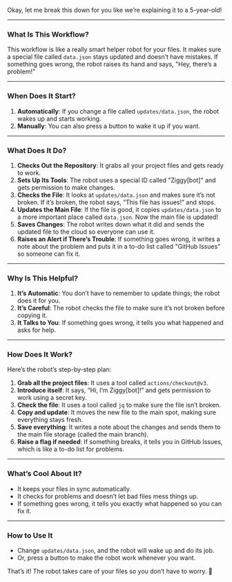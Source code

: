 Okay, let me break this down for you like we’re explaining it to a 5-year-old!

---

### **What Is This Workflow?**
This workflow is like a really smart helper robot for your files. It makes sure a special file called `data.json` stays updated and doesn’t have mistakes. If something goes wrong, the robot raises its hand and says, "Hey, there’s a problem!"

---

### **When Does It Start?**
1. **Automatically**: If you change a file called `updates/data.json`, the robot wakes up and starts working.
2. **Manually**: You can also press a button to wake it up if you want.

---

### **What Does It Do?**
1. **Checks Out the Repository**: It grabs all your project files and gets ready to work.
2. **Sets Up Its Tools**: The robot uses a special ID called "Ziggy[bot]" and gets permission to make changes.
3. **Checks the File**: It looks at `updates/data.json` and makes sure it’s not broken. If it’s broken, the robot says, “This file has issues!” and stops.
4. **Updates the Main File**: If the file is good, it copies `updates/data.json` to a more important place called `data.json`. Now the main file is updated!
5. **Saves Changes**: The robot writes down what it did and sends the updated file to the cloud so everyone can use it.
6. **Raises an Alert if There’s Trouble**: If something goes wrong, it writes a note about the problem and puts it in a to-do list called "GitHub Issues" so someone can fix it.

---

### **Why Is This Helpful?**
1. **It’s Automatic**: You don’t have to remember to update things; the robot does it for you.
2. **It’s Careful**: The robot checks the file to make sure it’s not broken before copying it.
3. **It Talks to You**: If something goes wrong, it tells you what happened and asks for help.

---

### **How Does It Work?**
Here’s the robot’s step-by-step plan:
1. **Grab all the project files**: It uses a tool called `actions/checkout@v3`.
2. **Introduce itself**: It says, “Hi, I’m Ziggy[bot]!” and gets permission to work using a secret key.
3. **Check the file**: It uses a tool called `jq` to make sure the file isn’t broken.
4. **Copy and update**: It moves the new file to the main spot, making sure everything stays fresh.
5. **Save everything**: It writes a note about the changes and sends them to the main file storage (called the main branch).
6. **Raise a flag if needed**: If something breaks, it tells you in GitHub Issues, which is like a to-do list for problems.

---

### **What’s Cool About It?**
- It keeps your files in sync automatically.
- It checks for problems and doesn’t let bad files mess things up.
- If something goes wrong, it tells you exactly what happened so you can fix it.

---

### **How to Use It**
- Change `updates/data.json`, and the robot will wake up and do its job.
- Or, press a button to make the robot work whenever you want.

That’s it! The robot takes care of your files so you don’t have to worry. 🚀